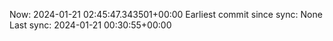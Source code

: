 Now: 2024-01-21 02:45:47.343501+00:00 Earliest commit since sync: None Last sync: 2024-01-21 00:30:55+00:00

